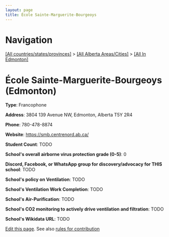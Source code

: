 ```yaml
---
layout: page
title: École Sainte-Marguerite-Bourgeoys
---
```

# Navigation

[[All countries/states/provinces]](../../..) > [[All Alberta Areas/Cities]](../..) > [[All In Edmonton]](..)

# École Sainte-Marguerite-Bourgeoys (Edmonton)

**Type**: Francophone

**Address**: 3804 139 Avenue NW, Edmonton, Alberta T5Y 2R4

**Phone**: 780-478-8874

**Website**: <https://smb.centrenord.ab.ca/>

**Student Count**: TODO

**School's overall airborne virus protection grade (0-5)**: 0

**Discord, Facebook, or WhatsApp group for discovery/advocacy for THIS school**: TODO

**School's policy on Ventilation**: TODO

**School's Ventilation Work Completion**: TODO

**School's Air-Purification**: TODO

**School's CO2 monitoring to actively drive ventilation and filtration**: TODO

**School's Wikidata URL**: TODO


[Edit this page](https://github.com/ventilate-schools/AB/edit/main/./Edmonton/École_Sainte-Marguerite-Bourgeoys.md). See also [rules for contribution](../../../contribution-rules/)